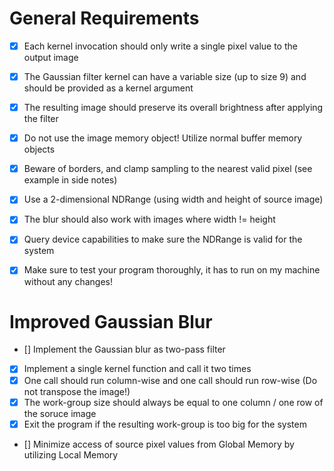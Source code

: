 # General Requirements

- [x] Each kernel invocation should only write a single pixel value to the output image
- [x] The Gaussian filter kernel can have a variable size (up to size 9) and should be provided as a kernel
argument

- [x] The resulting image should preserve its overall brightness after applying the filter
- [x] Do not use the image memory object! Utilize normal buffer memory objects
- [x] Beware of borders, and clamp sampling to the nearest valid pixel (see example in side notes)
- [x] Use a 2-dimensional NDRange (using width and height of source image)
- [x] The blur should also work with images where width != height
- [x] Query device capabilities to make sure the NDRange is valid for the system
- [x] Make sure to test your program thoroughly, it has to run on my machine without any changes!


# Improved Gaussian Blur

- [] Implement the Gaussian blur as two-pass filter
- [x] Implement a single kernel function and call it two times
- [x] One call should run column-wise and one call should run row-wise (Do not transpose the image!)
- [x] The work-group size should always be equal to one column / one row of the soruce image
- [x] Exit the program if the resulting work-group is too big for the system
- [] Minimize access of source pixel values from Global Memory by utilizing Local Memory